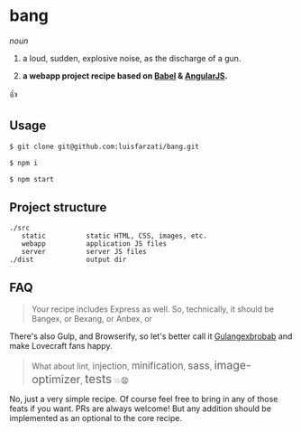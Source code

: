 # bang

_noun_
1. a loud, sudden, explosive noise, as the discharge of a gun.

2. __a webapp project recipe based on [Babel](https://babeljs.io) & [AngularJS](https://angularjs.org).__

:+1:


## Usage

```bash
$ git clone git@github.com:luisfarzati/bang.git
```

```bash
$ npm i
```

```bash
$ npm start
```

## Project structure

```
./src
   static          static HTML, CSS, images, etc.
   webapp          application JS files
   server          server JS files
./dist             output dir
```

## FAQ

> Your recipe includes Express as well. So, technically, it should be Bangex, or Bexang, or Anbex, or

There's also Gulp, and Browserify, so let's better call it [Gulangexbrobab](https://donjon.bin.sh/weird/name/#eldritch) and make Lovecraft fans happy.

> What about lint, <span style="font-size:1.1em">injection</span>, <span style="font-size:1.2em">minification</span>, <span style="font-size:1.3em">sass</span>, <span style="font-size:1.4em">image-optimizer</span>, <span style="font-size:1.5em">tests</span> :boom::anguished:

No, just a very simple recipe. Of course feel free to bring in any of those feats if you want. PRs are always welcome! But any addition should be implemented as an optional to the core recipe.
